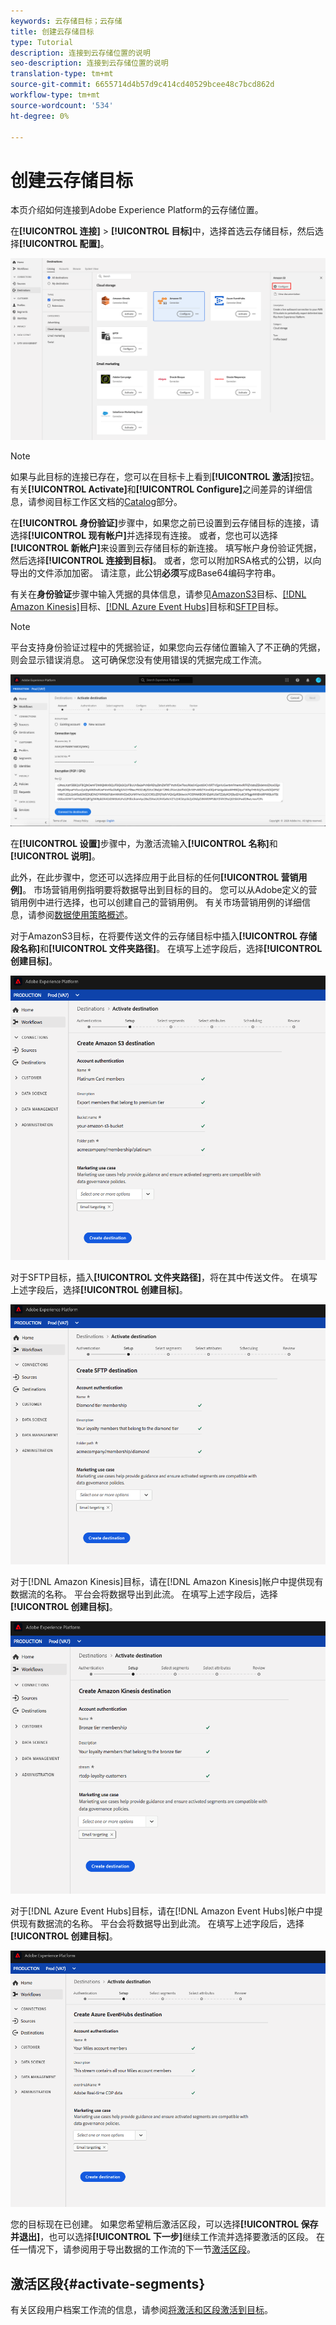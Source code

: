 ```yaml
---
keywords: 云存储目标；云存储
title: 创建云存储目标
type: Tutorial
description: 连接到云存储位置的说明
seo-description: 连接到云存储位置的说明
translation-type: tm+mt
source-git-commit: 6655714d4b57d9c414cd40529bcee48c7bcd862d
workflow-type: tm+mt
source-wordcount: '534'
ht-degree: 0%

---
```



# 创建云存储目标

本页介绍如何连接到Adobe Experience Platform的云存储位置。

在&#x200B;**[!UICONTROL 连接]** > **[!UICONTROL 目标]**&#x200B;中，选择首选云存储目标，然后选择&#x200B;**[!UICONTROL 配置]**。

![连接到云存储目标](../../assets/catalog/cloud-storage/workflow/connect.png)

>[!NOTE]
>
>如果与此目标的连接已存在，您可以在目标卡上看到&#x200B;**[!UICONTROL 激活]**&#x200B;按钮。 有关&#x200B;**[!UICONTROL Activate]**&#x200B;和&#x200B;**[!UICONTROL Configure]**&#x200B;之间差异的详细信息，请参阅目标工作区文档的[Catalog](../../ui/destinations-workspace.md#catalog)部分。

在&#x200B;**[!UICONTROL 身份验证]**&#x200B;步骤中，如果您之前已设置到云存储目标的连接，请选择&#x200B;**[!UICONTROL 现有帐户]**&#x200B;并选择现有连接。 或者，您也可以选择&#x200B;**[!UICONTROL 新帐户]**&#x200B;来设置到云存储目标的新连接。 填写帐户身份验证凭据，然后选择&#x200B;**[!UICONTROL 连接到目标]**。 或者，您可以附加RSA格式的公钥，以向导出的文件添加加密。 请注意，此公钥&#x200B;**必须**&#x200B;写成Base64编码字符串。

有关在&#x200B;**身份验证**&#x200B;步骤中输入凭据的具体信息，请参见[AmazonS3](./amazon-s3.md)目标、[[!DNL Amazon Kinesis]](./amazon-kinesis.md)目标、[[!DNL Azure Event Hubs]](./azure-event-hubs.md)目标和[SFTP](./sftp.md)目标。

>[!NOTE]
>
>平台支持身份验证过程中的凭据验证，如果您向云存储位置输入了不正确的凭据，则会显示错误消息。 这可确保您没有使用错误的凭据完成工作流。

![连接到云存储目标——身份验证步骤](../../assets/catalog/cloud-storage/workflow/destination-account.png)

在&#x200B;**[!UICONTROL 设置]**&#x200B;步骤中，为激活流输入&#x200B;**[!UICONTROL 名称]**&#x200B;和&#x200B;**[!UICONTROL 说明]**。

此外，在此步骤中，您还可以选择应用于此目标的任何&#x200B;**[!UICONTROL 营销用例]**。 市场营销用例指明要将数据导出到目标的目的。 您可以从Adobe定义的营销用例中进行选择，也可以创建自己的营销用例。 有关市场营销用例的详细信息，请参阅[数据使用策略概述](../../../data-governance/policies/overview.md)。

对于AmazonS3目标，在将要传送文件的云存储目标中插入&#x200B;**[!UICONTROL 存储段名称]**&#x200B;和&#x200B;**[!UICONTROL 文件夹路径]**。 在填写上述字段后，选择&#x200B;**[!UICONTROL 创建目标]**。

![连接到AmazonS3云存储目标——身份验证步骤](../../assets/catalog/cloud-storage/workflow/amazon-s3-setup.png)

对于SFTP目标，插入&#x200B;**[!UICONTROL 文件夹路径]**，将在其中传送文件。 在填写上述字段后，选择&#x200B;**[!UICONTROL 创建目标]**。

![连接到SFTP云存储目标——身份验证步骤](../../assets/catalog/cloud-storage/workflow/sftp-setup.png)

对于[!DNL Amazon Kinesis]目标，请在[!DNL Amazon Kinesis]帐户中提供现有数据流的名称。 平台会将数据导出到此流。 在填写上述字段后，选择&#x200B;**[!UICONTROL 创建目标]**。

![连接到Kinesis云存储目标——身份验证步骤](../../assets/catalog/cloud-storage/workflow/kinesis-setup.png)

对于[!DNL Azure Event Hubs]目标，请在[!DNL Amazon Event Hubs]帐户中提供现有数据流的名称。 平台会将数据导出到此流。 在填写上述字段后，选择&#x200B;**[!UICONTROL 创建目标]**。

![连接到事件中心云存储目标——身份验证步骤](../../assets/catalog/cloud-storage/workflow/event-hubs-setup.png)

您的目标现在已创建。 如果您希望稍后激活区段，可以选择&#x200B;**[!UICONTROL 保存并退出]**，也可以选择&#x200B;**[!UICONTROL 下一步]**&#x200B;继续工作流并选择要激活的区段。 在任一情况下，请参阅用于导出数据的工作流的下一节[激活区段](#activate-segments)。

## 激活区段{#activate-segments}

有关区段用户档案工作流的信息，请参阅[将激活和区段激活到目标](../../ui/activate-destinations.md)。